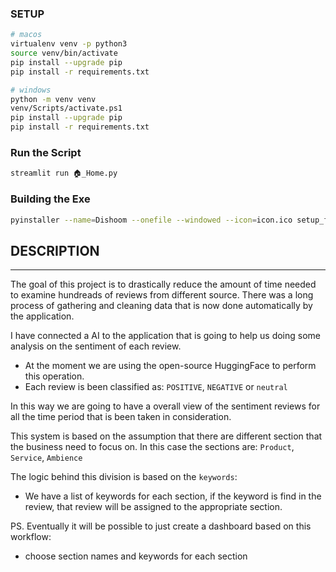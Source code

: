
### SETUP

```bash
# macos
virtualenv venv -p python3
source venv/bin/activate
pip install --upgrade pip
pip install -r requirements.txt
```

```bash
# windows
python -m venv venv
venv/Scripts/activate.ps1
pip install --upgrade pip
pip install -r requirements.txt
```

### Run the Script
```bash
streamlit run 🏠_Home.py
```

### Building the Exe
```bash
pyinstaller --name=Dishoom --onefile --windowed --icon=icon.ico setup_for_packaging.py
```

## DESCRIPTION
---

The goal of this project is to drastically reduce the amount of time needed to examine hundreads of reviews from different source.
There was a long process of gathering and cleaning data that is now done automatically by the application.

I have connected a AI to the application that is going to help us doing some analysis on the sentiment of each review. 
- At the moment we are using the open-source HuggingFace to perform this operation.
- Each review is been classified as: `POSITIVE`, `NEGATIVE` or `neutral`

In this way we are going to have a overall view of the sentiment reviews for all the time period that is been taken in consideration.

This system is based on the assumption that there are different section that the business need to focus on.
In this case the sections are: `Product`, `Service`, `Ambience`

The logic behind this division is based on the `keywords`:
- We have a list of keywords for each section, if the keyword is find in the review, that review will be assigned to the appropriate section.

PS.
Eventually it will be possible to just create a dashboard based on this workflow:
- choose section names and keywords for each section



